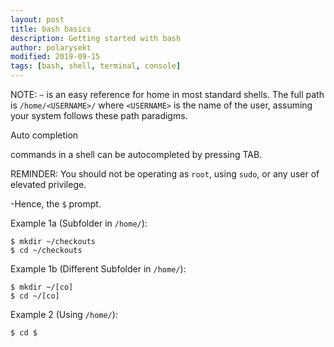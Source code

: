 ```yaml
---
layout: post
title: bash basics
description: Getting started with bash
author: polarysekt
modified: 2019-09-15
tags: [bash, shell, terminal, console]
---
```




NOTE: `~` is an easy reference for home in most standard shells. The full path is `/home/<USERNAME>/` where `<USERNAME>` is the name of the user, assuming your system follows these path paradigms. 


Auto completion

commands in a shell can be autocompleted by pressing TAB.

REMINDER: You should not be operating as `root`, using `sudo`, or any user of elevated privilege. 

-Hence, the `$` prompt.

Example 1a (Subfolder in `/home/`):
````
$ mkdir ~/checkouts
$ cd ~/checkouts
````

Example 1b (Different Subfolder in `/home/`):
````
$ mkdir ~/[co]
$ cd ~/[co]
````

Example 2 (Using `/home/`):
````
$ cd $
````